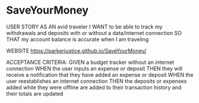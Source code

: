# SaveYourMoney

USER STORY 
AS AN avid traveler
I WANT to be able to track my withdrawals and deposits with or without a data/internet connection
SO THAT my account balance is accurate when I am traveling 

WEBSITE
https://parkerjustice.github.io/SaveYourMoney/

ACCEPTANCE CRITERIA:
GIVEN a budget tracker without an internet connection
WHEN the user inputs an expense or deposit
THEN they will receive a notification that they have added an expense or deposit
WHEN the user reestablishes an internet connection
THEN the deposits or expenses added while they were offline are added to their transaction history and their totals are updated
